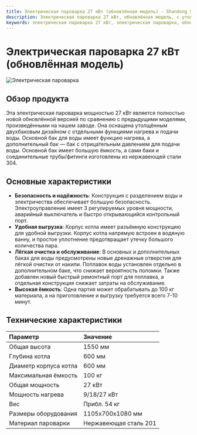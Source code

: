 ```yaml
---
title: Электрическая пароварка 27 кВт (обновлённая модель) - Shandong Shengshi Hecheng Machinery Co., Ltd.
description: Электрическая пароварка 27 кВт, обновлённая модель, с утолщённым двухбаковым дизайном, разделением воды и электричества, безопасная и надёжная, одна партия до 100 кг, 7-10 минут для приготовления и выгрузки, нержавеющая сталь 304.
keywords: электрическая пароварка 27 кВт, электрическая пароварка, обновлённая электрическая пароварка, пароварка для масличных семян, оборудование для пропаривания, электрическая пропарочная техника, 27KW пароварка, оборудование для предварительной обработки масличных семян, пароварка, электрическая нагревательная пароварка, пароварка для переработки масличных семян, оборудование для пропаривания, оборудование для пропаривания масличных семян, обновлённая модель электрической пароварки 27 кВт
---
```


# Электрическая пароварка 27 кВт (обновлённая модель)
![Электрическая пароварка](https://i.postimg.cc/gYfJ8gy9/27KW.png?dl=1)

## Обзор продукта

Эта электрическая пароварка мощностью 27 кВт является полностью новой обновлённой версией по сравнению с предыдущими моделями, произведёнными на нашем заводе. Она оснащена утолщённым двухбаковым дизайном с отдельными функциями нагрева и подачи воды. Основной бак для воды имеет функцию нагрева, а дополнительный бак — бак с отрицательным давлением для подачи воды. Основной бак имеет большую ёмкость, а сами баки и соединительные трубы/фитинги изготовлены из нержавеющей стали 304.

## Основные характеристики

-   **Безопасность и надёжность**: Конструкция с разделением воды и электричества обеспечивает большую безопасность. Электроуправление имеет 3 регулируемых уровня мощности, аварийный выключатель и быстро открывающийся контрольный порт.
-   **Удобная выгрузка**: Корпус котла имеет разъёмную конструкцию для удобной выгрузки. Корпус котла напрямую встроен в водяную ванну, и простое уплотнение предотвращает утечку большого количества пара.
-   **Лёгкая очистка и обслуживание**: В основных и дополнительных баках для воды предусмотрены новые дренажные отверстия для лёгкой очистки от накипи. Поплавок воды установлен отдельно в дополнительном баке, что снижает вероятность поломки. Также добавлен новый быстрый ремонтный порт для поплавка, а отдельная конструкция снижает затраты на обслуживание.
-   **Высокая ёмкость**: Одна партия может обрабатывать до 100 кг материала, а на приготовление и выгрузку требуется всего 7-10 минут.

## Технические характеристики

| Параметр                  | Значение             |
| :------------------------ | :----------------- |
| Общая высота              | 1550 мм            |
| Глубина котла             | 600 мм             |
| Диаметр корпуса котла     | 600 мм             |
| Максимальная ёмкость      | 100 кг             |
| Общая мощность            | 27 кВт             |
| Мощность нагрева          | 9/18/27 кВт        |
| Вес                       | Прибл. 54 кг       |
| Размеры оборудования      | 1105x700x1080 мм   |
| Материал пароварки        | Нержавеющая сталь 201|